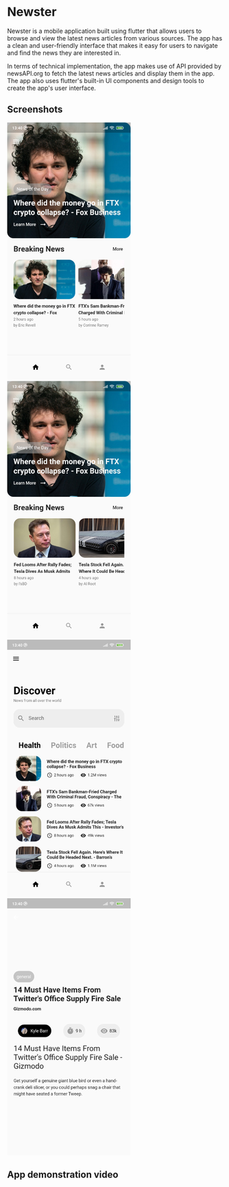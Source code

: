 
# Newster

Newster is a mobile application built using flutter that allows users to browse and view the latest news articles from various sources. The app has a clean and user-friendly interface that makes it easy for users to navigate and find the news they are interested in.

In terms of technical implementation, the app makes use of API provided by newsAPI.org to fetch the latest news articles and display them in the app. The app also uses flutter's built-in UI components and design tools to create the app's user interface.
## Screenshots

<img src="/lib/assets/01.jpg" alt="01" title="Home Page" height="600">

<img src="/lib/assets/02.jpg" alt="01" title="Home Page" height="600">

<img src="/lib/assets/03.jpg" alt="01" title="Home Page" height="600">

<img src="/lib/assets/04.jpg" alt="01" title="Home Page" height="600">

<!-- ![App Screenshot](/lib/assets/01.jpg)
![App Screenshot](/lib/assets/02.jpg)
![App Screenshot](/lib/assets/03.jpg)
![App Screenshot](/lib/assets/04.jpg) -->

## App demonstration video



